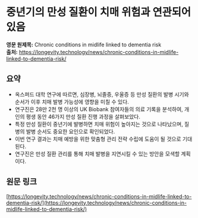 # 중년기의 만성 질환이 치매 위험과 연관되어 있음

**영문 원제목:** Chronic conditions in midlife linked to dementia risk  
**출처:** https://longevity.technology/news/chronic-conditions-in-midlife-linked-to-dementia-risk/

## 요약
- 옥스퍼드 대학 연구에 따르면, 심장병, 뇌졸중, 우울증 등 만성 질환의 발병 시기와 순서가 이후 치매 발병 가능성에 영향을 미칠 수 있다.
- 연구진은 28만 2천 명 이상의 UK Biobank 참여자들의 의료 기록을 분석하여, 개인의 평생 동안 46가지 만성 질환 진행 과정을 살펴보았다.
- 특정 만성 질환이 중년기에 발병하면 치매 위험이 높아지는 것으로 나타났으며, 질병의 발병 순서도 중요한 요인으로 확인되었다.
- 이번 연구 결과는 치매 예방을 위한 맞춤형 관리 전략 수립에 도움이 될 것으로 기대된다.
- 연구진은 만성 질환 관리를 통해 치매 발병을 지연시킬 수 있는 방안을 모색할 계획이다.

## 원문 링크
[https://longevity.technology/news/chronic-conditions-in-midlife-linked-to-dementia-risk/](https://longevity.technology/news/chronic-conditions-in-midlife-linked-to-dementia-risk/)
